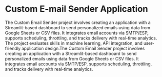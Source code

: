 # Custom E-mail Sender Application
 The Custom Email Sender project involves creating an application with a Streamlit-based dashboard to send personalized emails using data from Google Sheets or CSV files. It integrates email accounts via SMTP/ESP, supports scheduling, throttling, and tracks delivery with real-time analytics. The project evaluates skills in machine learning, API integration, and user-friendly application design.The Custom Email Sender project involves creating an application with a Streamlit-based dashboard to send personalized emails using data from Google Sheets or CSV files. It integrates email accounts via SMTP/ESP, supports scheduling, throttling, and tracks delivery with real-time analytics.
